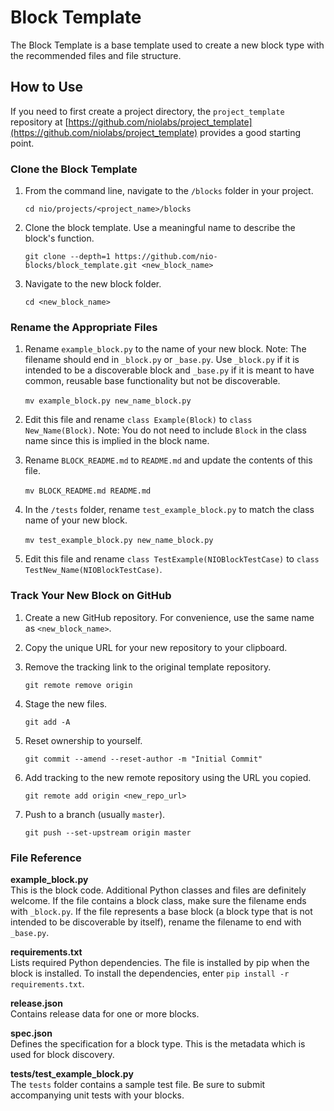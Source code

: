 # Block Template

The Block Template is a base template used to create a new block type with the recommended files and file structure.

## How to Use

If you need to first create a project directory, the `project_template` repository at [https://github.com/niolabs/project_template](https://github.com/niolabs/project_template) provides a good starting point.

### Clone the Block Template

  1. From the command line, navigate to the `/blocks` folder in your project.

      `cd nio/projects/<project_name>/blocks`
  2. Clone the block template. Use a meaningful name to describe the block's function.

      `git clone --depth=1 https://github.com/nio-blocks/block_template.git <new_block_name>`
  2. Navigate to the new block folder.

      `cd <new_block_name>`

### Rename the Appropriate Files

  1. Rename `example_block.py` to the name of your new block. Note: The filename should end in `_block.py` or `_base.py`. Use `_block.py` if it is intended to be a discoverable block and `_base.py` if it is meant to have common, reusable base functionality but not be discoverable.

        `mv example_block.py new_name_block.py`
  
  1. Edit this file and rename `class Example(Block)` to `class New_Name(Block)`. Note: You do not need to include `Block` in the class name since this is implied in the block name.

  1. Rename `BLOCK_README.md` to `README.md` and update the contents of this file.

        `mv BLOCK_README.md README.md`
  
  1. In the `/tests` folder, rename `test_example_block.py` to match the class name of your new block.

        `mv test_example_block.py new_name_block.py`
  
  1. Edit this file and rename `class TestExample(NIOBlockTestCase)` to `class TestNew_Name(NIOBlockTestCase)`.

### Track Your New Block on GitHub

  1. Create a new GitHub repository. For convenience, use the same name as `<new_block_name>`.
  1. Copy the unique URL for your new repository to your clipboard.
  1. Remove the tracking link to the original template repository.

       `git remote remove origin`
  1. Stage the new files.

        `git add -A`
  1. Reset ownership to yourself.

        `git commit --amend --reset-author -m "Initial Commit"`
  1. Add tracking to the new remote repository using the URL you copied.

        `git remote add origin <new_repo_url>`
  1. Push to a branch (usually `master`).

        `git push --set-upstream origin master`

### File Reference

**example_block.py**<br>This is the block code. Additional Python classes and files are definitely welcome. If the file contains a block class, make sure the filename ends with `_block.py`. If the file represents a base block (a block type that is not intended to be discoverable by itself), rename the filename to end with `_base.py`.

**requirements.txt**
<br>Lists required Python dependencies. The file is installed by pip when the block is installed. To install the dependencies, enter `pip install -r requirements.txt`.

**release.json**<br>Contains release data for one or more blocks.

**spec.json**<br>Defines the specification for a block type. This is the metadata which is used for block discovery.

**tests/test_example_block.py**<br>The `tests` folder contains a sample test file. Be sure to submit accompanying unit tests with your blocks.
